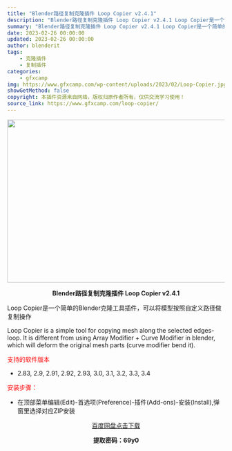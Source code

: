 ```yaml
---
title: "Blender路径复制克隆插件 Loop Copier v2.4.1"
description: "Blender路径复制克隆插件 Loop Copier v2.4.1 Loop Copier是一个简单的Blender克隆工具插件，可以将模型按照自定义路径做复制操作 Loop Copier is a..."
summary: "Blender路径复制克隆插件 Loop Copier v2.4.1 Loop Copier是一个简单的Blender克隆工具插件，可以将模型按照自定义路径做复制操作 Loop Copier is a..."
date: 2023-02-26 00:00:00
updated: 2023-02-26 00:00:00
author: blenderit
tags: 
    - 克隆插件
    - 复制插件
categories:
    - gfxcamp
img: https://www.gfxcamp.com/wp-content/uploads/2023/02/Loop-Copier.jpg
showGetMethod: false
copyright: 本插件资源来自网络，版权归原作者所有，仅供交流学习使用！
source_link: https://www.gfxcamp.com/loop-copier/
---
```

<div><p><img decoding="async" class="aligncenter size-full wp-image-109960" src="https://www.gfxcamp.com/wp-content/uploads/2023/02/Loop-Copier.jpg" data-src="https://www.gfxcamp.com/wp-content/uploads/2023/02/Loop-Copier.jpg" alt="" width="590" height="377" data-srcset="https://www.gfxcamp.com/wp-content/uploads/2023/02/Loop-Copier.jpg 590w, https://www.gfxcamp.com/wp-content/uploads/2023/02/Loop-Copier-150x96.jpg 150w" data-sizes="(max-width: 590px) 100vw, 590px"></p><p style="text-align: center;"><strong>Blender路径复制克隆插件 Loop Copier v2.4.1</strong></p><p>Loop Copier是一个简单的Blender克隆工具插件，可以将模型按照自定义路径做复制操作</p><p>Loop Copier is a simple tool for copying mesh along the selected edges-loop. It is different from using Array Modifier + Curve Modifier in blender, which will deform the original mesh parts (curve modifier bend it).</p><p><span style="color: #ff0000;">支持的软件版本</span></p><ul>
<li>2.83, 2.9, 2.91, 2.92, 2.93, 3.0, 3.1, 3.2, 3.3, 3.4</li>
</ul><p><span style="color: #ff0000;">安装步骤：</span></p><ul>
<li>在顶部菜单编辑(Edit)-首选项(Preference)-插件(Add-ons)-安装(Install),弹窗里选择对应ZIP安装</li>
</ul><p style="text-align: center;"><a class="maxbutton-3 maxbutton maxbutton-baidu" target="_blank" rel="noopener" href="https://pan.baidu.com/s/1UsMQlul78UoC4k84udUwIg?pwd=69y0"><span class="mb-text">百度网盘点击下载</span></a></p><p style="text-align: center;"><strong>提取密码：69y0</strong></p></div>